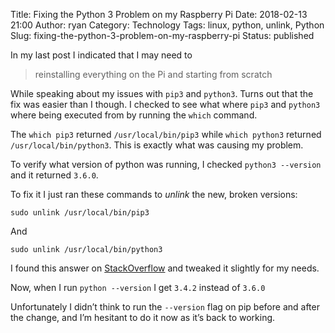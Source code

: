 Title: Fixing the Python 3 Problem on my Raspberry Pi
Date: 2018-02-13 21:00
Author: ryan
Category: Technology
Tags: linux, python, unlink, Python
Slug: fixing-the-python-3-problem-on-my-raspberry-pi
Status: published

In my last post I indicated that I may need to

> reinstalling everything on the Pi and starting from scratch

While speaking about my issues with `pip3` and `python3`. Turns out that the fix was easier than I though. I checked to see what where `pip3` and `python3` where being executed from by running the `which` command.

The `which pip3` returned `/usr/local/bin/pip3` while `which python3` returned `/usr/local/bin/python3`. This is exactly what was causing my problem.

To verify what version of python was running, I checked `python3 --version` and it returned `3.6.0`.

To fix it I just ran these commands to *unlink* the new, broken versions:

`sudo unlink /usr/local/bin/pip3`

And

`sudo unlink /usr/local/bin/python3`

I found this answer on [StackOverflow](https://stackoverflow.com/questions/7679674/changing-default-python-to-another-version "Of Course the answer was on Stack Overflow!") and tweaked it slightly for my needs.

Now, when I run `python --version` I get `3.4.2` instead of `3.6.0`

Unfortunately I didn’t think to run the `--version` flag on pip before and after the change, and I’m hesitant to do it now as it’s back to working.
